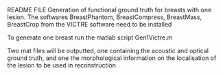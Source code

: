 README FILE
Generation of functional ground truth for breasts with one lesion. 
The softwares BreastPhantom, BreastCompress, BreastMass, BreastCrop from the VICTRE software need to be installed

To generate one breast run the matlab script  Gen1Victre.m

Two mat files will be outputted, one containing the acoustic and optical ground truth, and one the morphological information on the localisation of the lesion to be used in reconstruction






